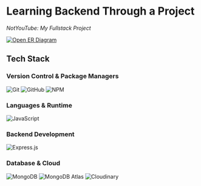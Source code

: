 # Learning Backend Through a Project  
_NotYouTube: My Fullstack Project_

[![Open ER Diagram](https://img.shields.io/badge/Open%20ER%20Diagram-Click%20Here-success?style=for-the-badge&logo=dependabot)](https://app.eraser.io/workspace/KWm8iCRspuZ86DIbYWb2?origin=share)


## Tech Stack  

### Version Control & Package Managers  
![Git](https://img.shields.io/badge/Git-F05032?style=for-the-badge&logo=git&logoColor=white)
![GitHub](https://img.shields.io/badge/GitHub-181717?style=for-the-badge&logo=github&logoColor=white)
![NPM](https://img.shields.io/badge/NPM-CB3837?style=for-the-badge&logo=npm&logoColor=white)

### Languages & Runtime  
![JavaScript](https://img.shields.io/badge/JavaScript-F7DF1E?style=for-the-badge&logo=javascript&logoColor=black)

### Backend Development  
![Express.js](https://img.shields.io/badge/Express.js-000000?style=for-the-badge&logo=express&logoColor=white)

### Database & Cloud  
![MongoDB](https://img.shields.io/badge/MongoDB-47A248?style=for-the-badge&logo=mongodb&logoColor=white)
![MongoDB Atlas](https://img.shields.io/badge/MongoDB%20Atlas-47A248?style=for-the-badge&logo=mongodb&logoColor=white)
![Cloudinary](https://img.shields.io/badge/Cloudinary-3448C5?style=for-the-badge&logo=cloudinary&logoColor=white)